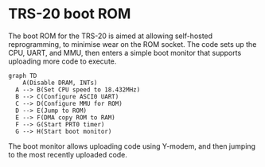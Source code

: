 # TRS-20 boot ROM

The boot ROM for the TRS-20 is aimed at allowing self-hosted reprogramming, to minimise wear on the ROM socket. The code sets up the CPU, UART, and MMU, then enters a simple boot monitor that supports uploading more code to execute.

```mermaid
graph TD
	A(Disable DRAM, INTs)
  A --> B(Set CPU speed to 18.432MHz)
  B --> C(Configure ASCI0 UART)
  C --> D(Configure MMU for ROM)
  D --> E(Jump to ROM)
  E --> F(DMA copy ROM to RAM)
  F --> G(Start PRT0 timer)
  G --> H(Start boot monitor)
```

The boot monitor allows uploading code using Y-modem, and then jumping to the most recently uploaded code.
